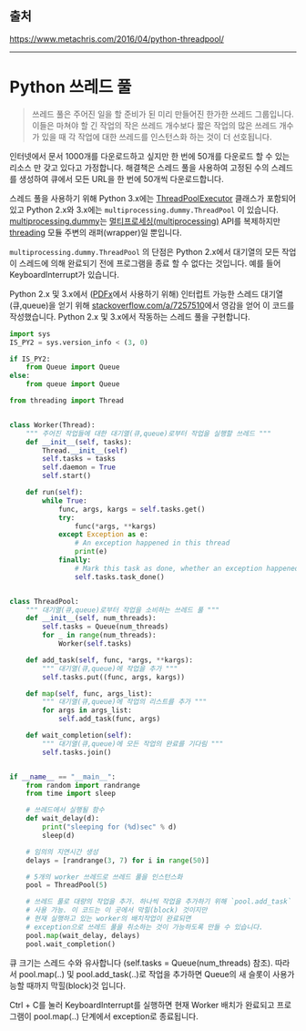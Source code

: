 ## 출처

https://www.metachris.com/2016/04/python-threadpool/

---

# Python 쓰레드 풀

> 쓰레드 풀은 주어진 일을 할 준비가 된 미리 만들어진 한가한 쓰레드 그룹입니다. 이들은 마쳐야 할 긴 작업의 작은 쓰레드 개수보다 짧은 작업의 많은 쓰레드 개수가 있을 때 각 작업에 대한 쓰레드를 인스턴스화 하는 것이 더 선호됩니다.

인터넷에서 문서 1000개를 다운로드하고 싶지만 한 번에 50개를 다운로드 할 수 있는 리소스 만 갖고 있다고 가정합니다. 해결책은 스레드 풀을 사용하여 고정된 수의 스레드를 생성하여 큐에서 모든 URL을 한 번에 50개씩 다운로드합니다.

스레드 풀을 사용하기 위해 Python 3.x에는 [ThreadPoolExecutor](https://docs.python.org/dev/library/concurrent.futures.html#threadpoolexecutor) 클래스가 포함되어 있고 Python 2.x와 3.x에는 ```multiprocessing.dummy.ThreadPool``` 이 있습니다. [multiprocessing.dummy](https://docs.python.org/3/library/multiprocessing.html#module-multiprocessing.dummy)는 [멀티프로세싱(multiprocessing)](https://docs.python.org/3/library/multiprocessing.html#module-multiprocessing) API를 복제하지만 [threading](https://docs.python.org/3/library/threading.html#module-threading) 모듈 주변의 래퍼(wrapper)일 뿐입니다.

```multiprocessing.dummy.ThreadPool``` 의 단점은 Python 2.x에서 대기열의 모든 작업이 스레드에 의해 완료되기 전에 프로그램을 종료 할 수 없다는 것입니다. 예를 들어 KeyboardInterrupt가 있습니다.  

Python 2.x 및 3.x에서 ([PDFx](https://www.metachris.com/pdfx)에서 사용하기 위해) 인터럽트 가능한 스레드 대기열(큐,queue)을 얻기 위해 [stackoverflow.com/a/7257510](http://stackoverflow.com/a/7257510)에서 영감을 얻어 이 코드를 작성했습니다. Python 2.x 및 3.x에서 작동하는 스레드 풀을 구현합니다.

```Python
import sys
IS_PY2 = sys.version_info < (3, 0)

if IS_PY2:
    from Queue import Queue
else:
    from queue import Queue

from threading import Thread


class Worker(Thread):
    """ 주어진 작업들에 대한 대기열(큐,queue)로부터 작업을 실행할 쓰레드 """
    def __init__(self, tasks):
        Thread.__init__(self)
        self.tasks = tasks
        self.daemon = True
        self.start()

    def run(self):
        while True:
            func, args, kargs = self.tasks.get()
            try:
                func(*args, **kargs)
            except Exception as e:
                # An exception happened in this thread
                print(e)
            finally:
                # Mark this task as done, whether an exception happened or not
                self.tasks.task_done()


class ThreadPool:
    """ 대기열(큐,queue)로부터 작업을 소비하는 쓰레드 풀 """
    def __init__(self, num_threads):
        self.tasks = Queue(num_threads)
        for _ in range(num_threads):
            Worker(self.tasks)

    def add_task(self, func, *args, **kargs):
        """ 대기열(큐,queue)에 작업을 추가 """
        self.tasks.put((func, args, kargs))

    def map(self, func, args_list):
        """ 대기열(큐,queue)에 작업의 리스트를 추가 """
        for args in args_list:
            self.add_task(func, args)

    def wait_completion(self):
        """ 대기열(큐,queue)에 모든 작업의 완료를 기다림 """
        self.tasks.join()


if __name__ == "__main__":
    from random import randrange
    from time import sleep

    # 쓰레드에서 실행될 함수
    def wait_delay(d):
        print("sleeping for (%d)sec" % d)
        sleep(d)

    # 임의의 지연시간 생성
    delays = [randrange(3, 7) for i in range(50)]

    # 5개의 worker 쓰레드로 쓰레드 풀을 인스턴스화
    pool = ThreadPool(5)

    # 쓰레드 풀로 대량의 작업을 추가. 하나씩 작업을 추가하기 위해 `pool.add_task`
    # 사용 가능. 이 코드는 이 곳에서 막힐(block) 것이지만 
    # 현재 실행하고 있는 worker의 배치작업이 완료되면
    # exception으로 쓰레드 풀을 취소하는 것이 가능하도록 만들 수 있습니다.
    pool.map(wait_delay, delays)
    pool.wait_completion()
```

큐 크기는 스레드 수와 유사합니다 (self.tasks = Queue(num_threads) 참조). 따라서 pool.map(..) 및 pool.add_task(..)로 작업을 추가하면 Queue의 새 슬롯이 사용가능할 때까지 막힐(block)것 입니다.

Ctrl + C를 눌러 KeyboardInterrupt를 실행하면 현재 Worker 배치가 완료되고 프로그램이 pool.map(..) 단계에서 exception로 종료됩니다.
